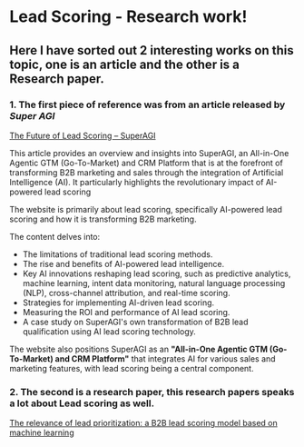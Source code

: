 # Lead Scoring - Research work!
## Here I have sorted out 2 interesting works on this topic, one is an article and the other is a Research paper.


### 1.  The first piece of reference was from an article released by *Super AGI*
[The Future of Lead Scoring – SuperAGI](https://github.com/sukriti-ganti/AIML-PBL/blob/main/research/Lead%20Scoring/B2B%20Lead%20scoring%20(article).md)  

This article provides an overview and insights into SuperAGI, an All-in-One Agentic GTM (Go-To-Market) and CRM Platform that is at the forefront of transforming B2B marketing and sales through the integration of Artificial Intelligence (AI). It particularly highlights the revolutionary impact of AI-powered lead scoring

The website is primarily about lead scoring, specifically AI-powered lead scoring and how it is transforming B2B marketing.

The content delves into:  
* The limitations of traditional lead scoring methods.  
* The rise and benefits of AI-powered lead intelligence.  
* Key AI innovations reshaping lead scoring, such as predictive analytics, machine learning, intent data monitoring, natural language processing (NLP), cross-channel attribution, and real-time scoring.  
* Strategies for implementing AI-driven lead scoring.  
* Measuring the ROI and performance of AI lead scoring.  
* A case study on SuperAGI's own transformation of B2B lead qualification using AI lead scoring technology.  

The website also positions SuperAGI as an **"All-in-One Agentic GTM (Go-To-Market) and CRM Platform"** that integrates AI for various sales and marketing features, with lead scoring being a central component.  


### 2.  The second is a research paper, this research papers speaks a lot about Lead scoring as well.
[The relevance of lead prioritization: a B2B lead scoring model based on machine learning](./Lead_Scoring.pdf)
